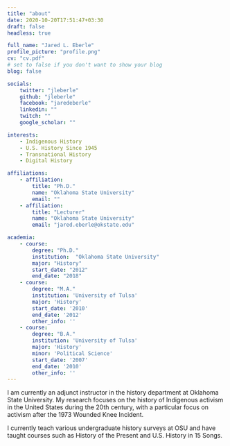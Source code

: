 ```yaml
---
title: "about"
date: 2020-10-20T17:51:47+03:30
draft: false
headless: true

full_name: "Jared L. Eberle"
profile_picture: "profile.png"
cv: "cv.pdf"
# set to false if you don't want to show your blog
blog: false

socials:
    twitter: "jleberle"
    github: "jleberle"
    facebook: "jaredeberle"
    linkedin: ""
    twitch: ""
    google_scholar: ""

interests:
    - Indigenous History
    - U.S. History Since 1945
    - Transnational History 
    - Digital History

affiliations:
    - affiliation:
        title: "Ph.D."
        name: "Oklahoma State University"
        email: ""
    - affiliation:
        title: "Lecturer"
        name: "Oklahoma State University"
        email: "jared.eberle@okstate.edu"

academia:
    - course:
        degree: "Ph.D."
        institution:  "Oklahoma State University"
        major: "History"
        start_date: "2012"
        end_date: "2018"
    - course:
        degree: "M.A."
        institution: 'University of Tulsa'
        major: 'History'
        start_date: '2010'
        end_date: '2012'
        other_info: ''
    - course:
        degree: "B.A."
        institution: 'University of Tulsa'
        major: 'History'
        minor: 'Political Science'
        start_date: '2007'
        end_date: '2010'
        other_info: ''
---
```


I am currently an adjunct instructor in the history department at Oklahoma State University. My research focuses on the history of Indigenous activism in the United States during the 20th century, with a particular focus on activism after the 1973 Wounded Knee Incident.

I currently teach various undergraduate history surveys at OSU and have taught courses such as History of the Present and U.S. History in 15 Songs.


[1]: ahadsfsa.com
